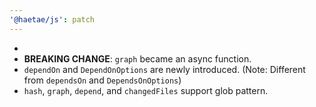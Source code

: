 ```yaml
---
'@haetae/js': patch
---
```


-
- **BREAKING CHANGE**: `graph` became an async function.
- `dependOn` and `DependOnOptions` are newly introduced. (Note: Different from `dependsOn` and `DependsOnOptions`)
- `hash`, `graph`, `depend`, and `changedFiles` support glob pattern.
